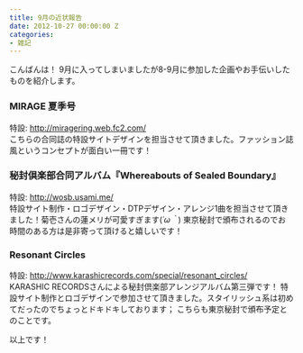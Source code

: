```yaml
---
title: 9月の近状報告
date: 2012-10-27 00:00:00 Z
categories:
- 雑記
---
```


こんばんは！
9月に入ってしまいましたが8-9月に参加した企画やお手伝いしたものを紹介します。

### MIRAGE 夏季号
特設: <a href="http://miragering.web.fc2.com/">http://miragering.web.fc2.com/</a><br/>
こちらの合同誌の特設サイトデザインを担当させて頂きました。ファッション誌風というコンセプトが面白い一冊です！

### 秘封倶楽部合同アルバム『Whereabouts of Sealed Boundary』
特設: <a href="http://wosb.usami.me/">http://wosb.usami.me/</a><br/>
特設サイト制作・ロゴデザイン・DTPデザイン・アレンジ1曲を担当させて頂きました！菊壱さんの蓮メリが可愛すぎます(*´ω｀*)
東京秘封で頒布されるのでお時間のある方は是非寄って頂けると嬉しいです！

### Resonant Circles
特設: <a href="http://www.karashicrecords.com/special/resonant_circles/">http://www.karashicrecords.com/special/resonant_circles/</a><br/>
KARASHIC RECORDSさんによる秘封倶楽部アレンジアルバム第三弾です！
特設サイト制作とロゴデザインで参加させて頂きました。スタイリッシュ系は初めてだったのでちょっとドキドキしております；
こちらも東京秘封で頒布予定とのことです。

以上です！

